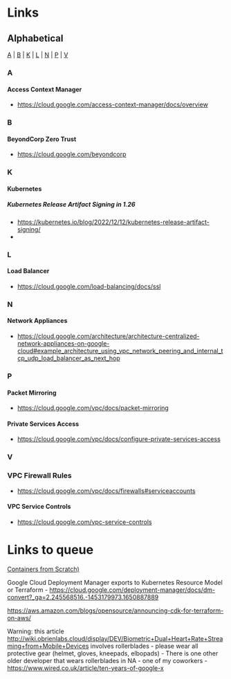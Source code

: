 # Links

## Alphabetical
[A](#a) | [B](#b) | [K](#k) | [L](#l) | [N](#n) | [P](#p) | [V](#v)
### A
#### Access Context Manager
- https://cloud.google.com/access-context-manager/docs/overview

### B
#### BeyondCorp Zero Trust
- https://cloud.google.com/beyondcorp
### K
#### Kubernetes
##### Kubernetes Release Artifact Signing in 1.26
- https://kubernetes.io/blog/2022/12/12/kubernetes-release-artifact-signing/
- 
### L
#### Load Balancer
- https://cloud.google.com/load-balancing/docs/ssl

### N
#### Network Appliances
- https://cloud.google.com/architecture/architecture-centralized-network-appliances-on-google-cloud#example_architecture_using_vpc_network_peering_and_internal_tcp_udp_load_balancer_as_next_hop
### P
#### Packet Mirroring
- https://cloud.google.com/vpc/docs/packet-mirroring

#### Private Services Access
- https://cloud.google.com/vpc/docs/configure-private-services-access

### V
### VPC Firewall Rules
- https://cloud.google.com/vpc/docs/firewalls#serviceaccounts
#### VPC Service Controls
- https://cloud.google.com/vpc-service-controls


# Links to queue
[Containers from Scratch)](https://www.youtube.com/watch?v=8fi7uSYlOdc)

Google Cloud Deployment Manager exports to Kubernetes Resource Model or Terraform - https://cloud.google.com/deployment-manager/docs/dm-convert?_ga=2.245568516.-1453179973.1650887889

https://aws.amazon.com/blogs/opensource/announcing-cdk-for-terraform-on-aws/

Warning: this article http://wiki.obrienlabs.cloud/display/DEV/Biometric+Dual+Heart+Rate+Streaming+from+Mobile+Devices involves rollerblades - please wear all protective gear (helmet, gloves, kneepads, elbopads) - There is one other older developer that wears rollerblades in NA - one of my coworkers - https://www.wired.co.uk/article/ten-years-of-google-x

